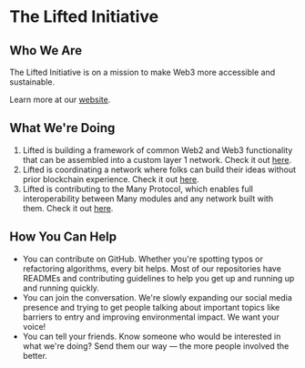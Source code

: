 # The Lifted Initiative

## Who We Are

The Lifted Initiative is on a mission to make Web3 more accessible and sustainable.

Learn more at our [website](https://theliftedinitiative.org).

## What We're Doing

1. Lifted is building a framework of common Web2 and Web3 functionality that can be
   assembled into a custom layer 1 network. Check it out
   [here](https://github.com/the-lifted-initiative/many-framework).
2. Lifted is coordinating a network where folks can build their ideas without prior
   blockchain experience. Check it out [here](https://theliftedinitiative.org).
3. Lifted is contributing to the Many Protocol, which enables full interoperability
   between Many modules and any network built with them. Check it out
   [here](https://github.com/many-protocol).

## How You Can Help

- You can contribute on GitHub. Whether you're spotting typos or refactoring algorithms,
  every bit helps. Most of our repositories have READMEs and contributing guidelines to
  help you get up and running up and running quickly.
- You can join the conversation. We're slowly expanding our social media presence and
  trying to get people talking about important topics like barriers to entry and improving
  environmental impact. We want your voice!
- You can tell your friends. Know someone who would be interested in what we're doing?
  Send them our way — the more people involved the better.
